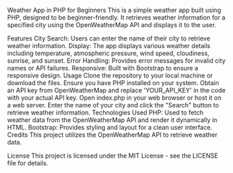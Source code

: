 Weather App in PHP for Beginners
This is a simple weather app built using PHP, designed to be beginner-friendly. It retrieves weather information for a specified city using the OpenWeatherMap API and displays it to the user.

Features
City Search: Users can enter the name of their city to retrieve weather information.
Display: The app displays various weather details including temperature, atmospheric pressure, wind speed, cloudiness, sunrise, and sunset.
Error Handling: Provides error messages for invalid city names or API failures.
Responsive: Built with Bootstrap to ensure a responsive design.
Usage
Clone the repository to your local machine or download the files.
Ensure you have PHP installed on your system.
Obtain an API key from OpenWeatherMap and replace 'YOUR_API_KEY' in the code with your actual API key.
Open index.php in your web browser or host it on a web server.
Enter the name of your city and click the "Search" button to retrieve weather information.
Technologies Used
PHP: Used to fetch weather data from the OpenWeatherMap API and render it dynamically in HTML.
Bootstrap: Provides styling and layout for a clean user interface.
Credits
This project utilizes the OpenWeatherMap API to retrieve weather data.

License
This project is licensed under the MIT License - see the LICENSE file for details.
